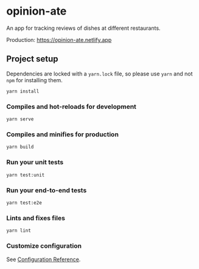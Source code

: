 # opinion-ate

An app for tracking reviews of dishes at different restaurants.

Production: <https://opinion-ate.netlify.app>

## Project setup
Dependencies are locked with a `yarn.lock` file, so please use `yarn` and not
`npm` for installing them.

```
yarn install
```

### Compiles and hot-reloads for development
```
yarn serve
```

### Compiles and minifies for production
```
yarn build
```

### Run your unit tests
```
yarn test:unit
```

### Run your end-to-end tests
```
yarn test:e2e
```

### Lints and fixes files
```
yarn lint
```

### Customize configuration
See [Configuration Reference](https://cli.vuejs.org/config/).
